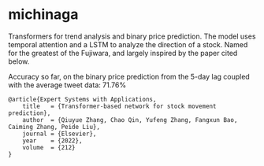 # michinaga

Transformers for trend analysis and binary price prediction. The model uses temporal attention and a LSTM to analyze the direction of a stock. Named for the greatest of the Fujiwara, and largely inspired by the paper cited below.

Accuracy so far, on the binary price prediction from the 5-day lag coupled with the average tweet data:
71.76% 

```
@article{Expert Systems with Applications,
    title   = {Transformer-based network for stock movement prediction},
    author  = {Qiuyue Zhang, Chao Qin, Yufeng Zhang, Fangxun Bao, Caiming Zhang, Peide Liu},
    journal = {Elsevier},
    year    = {2022},
    volume  = {212}
}
```

